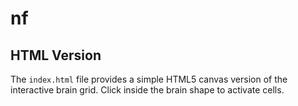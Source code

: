 # nf

## HTML Version

The `index.html` file provides a simple HTML5 canvas version of the interactive brain grid. Click inside the brain shape to activate cells.
